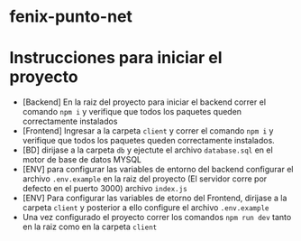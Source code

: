 # fenix-punto-net

# Instrucciones para iniciar el proyecto
- [Backend] En la raiz del proyecto para iniciar el backend correr el comando `npm i` y verifique que todos los paquetes queden correctamente instalados
- [Frontend] Ingresar a la carpeta `client` y correr el comando `npm i` y verifique que todos los paquetes queden correctamente instalados.
- [BD] dirijase a la carpeta `db` y ejectute el archivo `database.sql` en el motor de base de datos MYSQL
- [ENV] para configurar las variables de entorno del backend configurar el archivo `.env.example` en la raiz del proyecto (El servidor corre por defecto en el puerto 3000) archivo `index.js`
- [ENV] Para configurar las variables de etorno del Frontend, dirijase a la carpeta `client` y posterior a ello configure el archivo `.env.example`
- Una vez configurado el proyecto correr los comandos `npm run dev` tanto en la raiz como en la carpeta `client`
